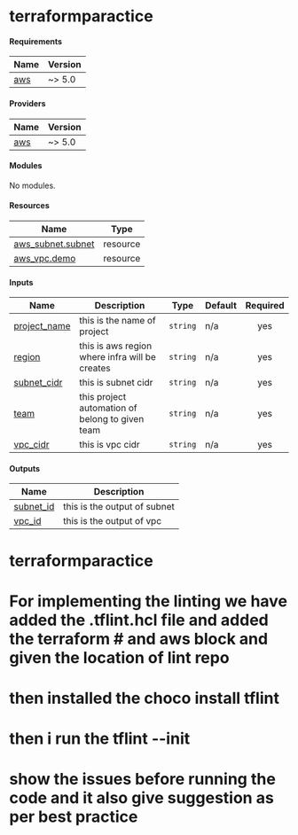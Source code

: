 <!-- BEGIN_TF_DOCS -->

# terraformparactice

#### Requirements

| Name | Version |
|------|---------|
| <a name="requirement_aws"></a> [aws](#requirement_aws) | ~> 5.0 |

#### Providers

| Name | Version |
|------|---------|
| <a name="provider_aws"></a> [aws](#provider_aws) | ~> 5.0 |

#### Modules

No modules.

#### Resources

| Name | Type |
|------|------|
| [aws_subnet.subnet](https://registry.terraform.io/providers/hashicorp/aws/latest/docs/resources/subnet) | resource |
| [aws_vpc.demo](https://registry.terraform.io/providers/hashicorp/aws/latest/docs/resources/vpc) | resource |

#### Inputs

| Name | Description | Type | Default | Required |
|------|-------------|------|---------|:--------:|
| <a name="input_project_name"></a> [project_name](#input_project_name) | this is the name of project | `string` | n/a | yes |
| <a name="input_region"></a> [region](#input_region) | this is aws region where infra will be creates | `string` | n/a | yes |
| <a name="input_subnet_cidr"></a> [subnet_cidr](#input_subnet_cidr) | this is subnet cidr | `string` | n/a | yes |
| <a name="input_team"></a> [team](#input_team) | this project automation of belong to given team | `string` | n/a | yes |
| <a name="input_vpc_cidr"></a> [vpc_cidr](#input_vpc_cidr) | this is vpc cidr | `string` | n/a | yes |

#### Outputs

| Name | Description |
|------|-------------|
| <a name="output_subnet_id"></a> [subnet_id](#output_subnet_id) | this is the output of subnet |
| <a name="output_vpc_id"></a> [vpc_id](#output_vpc_id) | this is the output of vpc |

# terraformparactice

 # For implementing the linting we have added the .tflint.hcl file and added the terraform # and aws block and given the location of lint repo

# then installed the choco install tflint
# then i run the tflint --init

# show the issues before running the code and it also give suggestion as per best practice
<!-- END_TF_DOCS -->